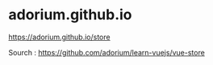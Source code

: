 # adorium.github.io
https://adorium.github.io/store

Sourch : https://github.com/adorium/learn-vuejs/vue-store
